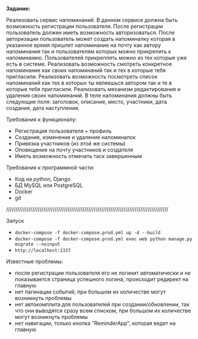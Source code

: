 **Задание:**

Реализовать сервис напоминаний. В данном сервисе должна быть возможность регистрации пользователя. После регистрации пользователь должен иметь возможность авторизоваться. После авторизации пользователь может создать напоминалку которая в указанное время пришлет напоминание на почту как автору напоминания так и пользователям которых можно прикрепить к напоминанию. Пользователей прикреплять можно из тех которые уже есть в системе. Реализовать возможность смотреть конкретное напоминание как своих напоминаний так и тех в которые тебя пригласили. Реализовать возможность посмотреть список напоминаний как тех в которых ты являешься автором так и те в которые тебя пригласили. Реализовать механизм редактирования и удаления своих напоминаний. В теле напоминания должны быть следующие поля: заголовок, описание, место, участники, дата создания, дата наступления.

Требования к функционалу:
- Регистрация пользователя + профиль
- Создание, изменение и удаление напоминалок
- Привязка участников (из этой же системы)
- Оповещение на почту участников и создателя
- Иметь возможность отмечать таск завершенным

Требования к программной части:
- Код на python, Django
- БД MySQL или PostgreSQL
- Docker
- git


///////////////////////////////////////////////////////////////////////////////////////

Запуск

- ``docker-compose -f docker-compose.prod.yml up -d --build``
- ``docker-compose -f docker-compose.prod.yml exec web python manage.py migrate --noinput``
- ``http://localhost:1337``

Известные проблемы:
 - после регистрации пользователя его не логинит автоматически и не показывается страница успешного логина, происходит редирект на главную
 - нет пагинации событий, при большом их количестве могут возникнуть проблемы
 - нет автокомплита для пользователей при создании/обновлении, так что они выводятся сразу всем списком, при большом их количестве могут возникнуть проблемы
 - нет навигации, только кнопка "ReminderApp", которая ведет на главную